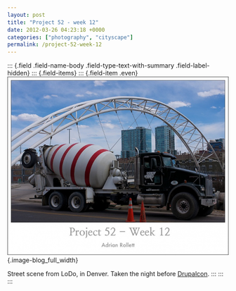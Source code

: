 ```yaml
---
layout: post
title: "Project 52 - week 12"
date: 2012-03-26 04:23:18 +0000
categories: ["photography", "cityscape"]
permalink: /project-52-week-12
---
```

::: {.field .field-name-body .field-type-text-with-summary .field-label-hidden}
::: {.field-items}
::: {.field-item .even}
![](/sites/default/files/styles/blog_full_width/public/den.jpg){.image-blog_full_width}

Street scene from LoDo, in Denver. Taken the night before
[Drupalcon](http://denver2012.drupal.org/).
:::
:::
:::

